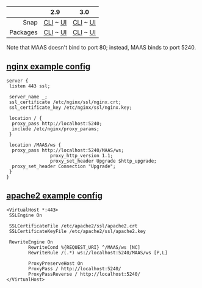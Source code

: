 ||2.9|3.0|
|-----:|:-----:|:-----:|
Snap|[CLI](/t/configuring-tls-encryption-snap-2-9-cli/2542) ~ [UI](/t/configuring-tls-encryption-snap-2-9-ui/2543)|[CLI](/t/configuring-tls-encryption-snap-3-0-cli/3889) ~ [UI](/t/configuring-tls-encryption-snap-3-0-ui/3890)|
Packages|[CLI](/t/configuring-tls-encryption-deb-2-9-cli/2548) ~ [UI](/t/configuring-tls-encryption-deb-2-9-ui/2549)|[CLI](/t/configuring-tls-encryption-deb-3-0-cli/3891) ~ [UI](/t/configuring-tls-encryption-deb-3-0-ui/3892)|

<!-- deb-2-9-cli
MAAS doesn't support TLS encryption natively.  If you are not interested in [setting up an HAProxy](/t/high-availability/2692#heading--load-balancing-with-haproxy-optional), you can enable TLS independently in the web server software (e.g. Apache, Nginx) which users access directly.  The examples below explain how to create this configuration.
 deb-2-9-cli -->

<!-- deb-2-9-ui
MAAS doesn't support TLS encryption natively.  If you are not interested in [setting up an HAProxy](/t/high-availability/2693#heading--load-balancing-with-haproxy-optional), you can enable TLS independently in the web server software (e.g. Apache, Nginx) which users access directly.  The examples below explain how to create this configuration.
 deb-2-9-ui -->

<!-- deb-3-0-cli
MAAS doesn't support TLS encryption natively.  If you are not interested in [setting up an HAProxy](/t/high-availability/3947#heading--load-balancing-with-haproxy-optional), you can enable TLS independently in the web server software (e.g. Apache, Nginx) which users access directly.  The examples below explain how to create this configuration.
 deb-3-0-cli -->

<!-- deb-3-0-ui
MAAS doesn't support TLS encryption natively.  If you are not interested in [setting up an HAProxy](/t/high-availability/3948#heading--load-balancing-with-haproxy-optional), you can enable TLS independently in the web server software (e.g. Apache, Nginx) which users access directly.  The examples below explain how to create this configuration.
 deb-3-0-ui -->

<!-- snap-2-9-cli
MAAS doesn't support TLS encryption natively.  If you are not interested in [setting up an HAProxy](/t/high-availability/2686#heading--load-balancing-with-haproxy-optional), you can enable TLS independently in the web server software (e.g. Apache, Nginx) which users access directly.  The examples below explain how to create this configuration.
 snap-2-9-cli -->

<!-- snap-2-9-ui
MAAS doesn't support TLS encryption natively.  If you are not interested in [setting up an HAProxy](/t/high-availability/2687#heading--load-balancing-with-haproxy-optional), you can enable TLS independently in the web server software (e.g. Apache, Nginx) which users access directly.  The examples below explain how to create this configuration.
 snap-2-9-ui -->

<!-- snap-3-0-cli
MAAS doesn't support TLS encryption natively.  If you are not interested in [setting up an HAProxy](/t/high-availability/3945#heading--load-balancing-with-haproxy-optional), you can enable TLS independently in the web server software (e.g. Apache, Nginx) which users access directly.  The examples below explain how to create this configuration.
 snap-3-0-cli -->

<!-- snap-3-0-ui
MAAS doesn't support TLS encryption natively.  If you are not interested in [setting up an HAProxy](/t/high-availability/3946#heading--load-balancing-with-haproxy-optional), you can enable TLS independently in the web server software (e.g. Apache, Nginx) which users access directly.  The examples below explain how to create this configuration.
 snap-3-0-ui -->

Note that MAAS doesn't bind to port 80; instead, MAAS binds to port 5240.

<a href="#heading--nginx"><h2 id="heading--nginx">nginx example config</h2></a>

    server {
     listen 443 ssl;

     server_name _;
     ssl_certificate /etc/nginx/ssl/nginx.crt;
     ssl_certificate_key /etc/nginx/ssl/nginx.key;

     location / {
      proxy_pass http://localhost:5240;
      include /etc/nginx/proxy_params;
     }

     location /MAAS/ws {
      proxy_pass http://localhost:5240/MAAS/ws;
                    proxy_http_version 1.1;
                    proxy_set_header Upgrade $http_upgrade;
      proxy_set_header Connection "Upgrade";
     }
    }

<a href="#heading--apache2"><h2 id="heading--apache2">apache2 example config</h2></a>

    <VirtualHost *:443>
     SSLEngine On

     SSLCertificateFile /etc/apache2/ssl/apache2.crt
     SSLCertificateKeyFile /etc/apache2/ssl/apache2.key

     RewriteEngine On
            RewriteCond %{REQUEST_URI} ^/MAAS/ws [NC]
            RewriteRule /(.*) ws://localhost:5240/MAAS/ws [P,L]

            ProxyPreserveHost On
            ProxyPass / http://localhost:5240/
            ProxyPassReverse / http://localhost:5240/
    </VirtualHost>
